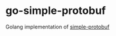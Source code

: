 # go-simple-protobuf

Golang implementation of [simple-protobuf](https://github.com/fumiama/simple-protobuf)
